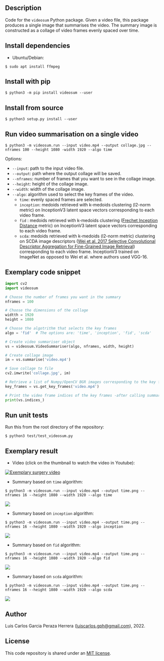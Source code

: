 Description
-----------
Code for the `videosum` Python package. Given a video file, this package produces a single image that summarises the video. The summary image is constructed as a collage of video frames evenly spaced over time.

Install dependencies
--------------------
* Ubuntu/Debian:
```
$ sudo apt install ffmpeg
```

Install with pip
----------------
```
$ python3 -m pip install videosum --user
```


Install from source
-------------------
```
$ python3 setup.py install --user
```


Run video summarisation on a single video
-----------------------------------------
```
$ python3 -m videosum.run --input video.mp4 --output collage.jpg --nframes 100 --height 1080 -width 1920 --algo time
```
Options:
  * `--input`: path to the input video file.
  * `--output`: path where the output collage will be saved.
  * `--nframes`: number of frames that you want to see in the collage image.
  * `--height`: height of the collage image.
  * `--width`: width of the collage image.
  * `--algo`: algorithm used to select the key frames of the video.
    * `time`: evenly spaced frames are selected.
    * `inception`: medoids retrieved with k-medoids clustering (l2-norm metric) on InceptionV3 latent space vectors corresponding to each video frame.
    * `fid` : medoids retrieved with k-medoids clustering ([Frechet Inception Distance](https://en.wikipedia.org/wiki/Fr%C3%A9chet_inception_distance) metric) on InceptionV3 latent space vectors corresponding to each video frame.
    * `scda`: medoids retrieved with k-medoids (l2-norm metric) clustering on SCDA image descriptors ([Wei et al. 2017 Selective Convolutional Descriptor Aggregation for Fine-Grained Image Retrieval](https://arxiv.org/abs/1604.04994)) corresponding to each video frame. InceptionV3 trained on ImageNet as opposed to Wei et al. where authors used VGG-16.


Exemplary code snippet
----------------------
```python
import cv2
import videosum

# Choose the number of frames you want in the summary
nframes = 100

# Choose the dimensions of the collage
widtth = 1920
height = 1080

# Choose the algotrithm that selects the key frames
algo = 'fid'  # The options are: 'time', 'inception', 'fid', 'scda'

# Create video summariser object
vs = videosum.VideoSummariser(algo, nframes, width, height)

# Create collage image
im = vs.summarise('video.mp4')

# Save collage to file
cv2.imwrite('collage.jpg', im)

# Retrieve a list of Numpy/OpenCV BGR images corresponding to the key frames of the video
key_frames = vs.get_key_frames('video.mp4')       

# Print the video frame indices of the key frames -after calling summarise() or get_key_frames()-
print(vs.indices_)
```


Run unit tests
--------------
Run this from the root directory of the repository:
```
$ python3 test/test_videosum.py
```


Exemplary result
----------------

* Video (click on the thumbnail to watch the video in Youtube):

[![Exemplary surgery video](https://img.youtube.com/vi/45dRNoqGZCg/0.jpg)](https://www.youtube.com/watch?v=45dRNoqGZCg)

* Summary based on `time` algorithm: 

`$ python3 -m videosum.run --input video.mp4 --output time.png --nframes 16 --height 1080 --width 1920 --algo time`

![](https://github.com/luiscarlosgph/videosum/blob/main/test/data/time.png) 

* Summary based on `inception` algorithm:

`$ python3 -m videosum.run --input video.mp4 --output time.png --nframes 16 --height 1080 --width 1920 --algo inception`

![](https://github.com/luiscarlosgph/videosum/blob/main/test/data/inception.png) 

* Summary based on `fid` algorithm:

`$ python3 -m videosum.run --input video.mp4 --output time.png --nframes 16 --height 1080 --width 1920 --algo fid`

![](https://github.com/luiscarlosgph/videosum/blob/main/test/data/fid.png) 

* Summary based on `scda` algorithm:

`$ python3 -m videosum.run --input video.mp4 --output time.png --nframes 16 --height 1080 --width 1920 --algo scda`

![](https://github.com/luiscarlosgph/videosum/blob/main/test/data/scda.png) 


Author
------
Luis Carlos Garcia Peraza Herrera (luiscarlos.gph@gmail.com), 2022.


License
-------

This code repository is shared under an [MIT license](https://github.com/luiscarlosgph/videosum/blob/main/LICENSE).


